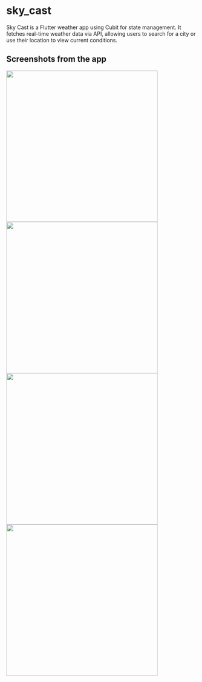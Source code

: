 # sky_cast

Sky Cast is a Flutter weather app using Cubit for state management. It fetches real-time weather data via API, allowing users to search for a city or use their location to view current conditions.

## Screenshots from the app

<img src="https://github.com/user-attachments/assets/58f84c2c-cbab-4b10-8d2b-f8bedcc5dbb6" height="400">
<img src="https://github.com/user-attachments/assets/be9c277c-229c-4821-be14-ee6e3442c7f8" height="400">
<img src="https://github.com/user-attachments/assets/922ec110-9032-48ee-90af-dad9b4d04fa7" height="400">
<img src="https://github.com/user-attachments/assets/f22e9b6d-8908-46a2-bcae-3ac2abb1f164" height="400">
